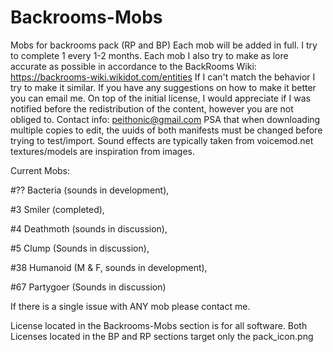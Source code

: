 # Backrooms-Mobs
Mobs for backrooms pack (RP and BP)
Each mob will be added in full. I try to complete 1 every 1-2 months. Each mob I also try to make as lore accurate as possible in accordance to the BackRooms Wiki: https://backrooms-wiki.wikidot.com/entities
If I can't match the behavior I try to make it similar. If you have any suggestions on how to make it better you can email me. 
On top of the initial license, I would appreciate if I was notified before the redistribution of the content, however you are not obliged to.
Contact info: peithonic@gmail.com
PSA that when downloading multiple copies to edit, the uuids of both manifests must be changed before trying to test/import.
Sound effects are typically taken from voicemod.net textures/models are inspiration from images. 

Current Mobs:

#?? Bacteria (sounds in development), 

#3 Smiler (completed),

#4 Deathmoth (sounds in discussion),

#5 Clump (Sounds in discussion),

#38 Humanoid (M & F, sounds in development),

#67 Partygoer (Sounds in discussion)

If there is a single issue with ANY mob please contact me.

License located in the Backrooms-Mobs section is for all software.
Both Licenses located in the BP and RP sections target only the pack_icon.png
